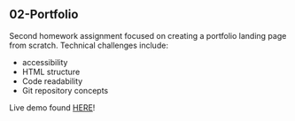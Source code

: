 ## 02-Portfolio

<!-- ![The Horiseon webpage](Screenshot.PNG) -->

Second homework assignment focused on creating a portfolio landing page from scratch.
Technical challenges include:

- accessibility
- HTML structure
- Code readability
- Git repository concepts

Live demo found [HERE](https://sxtnkyl.github.io/02-Portfolio/)!
